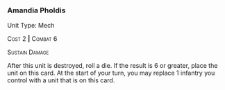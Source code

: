 ### **Amandia Pholdis**

Unit Type: Mech 

<span style="font-variant:small-caps;">Cost</span> 2 __|__ <span style="font-variant:small-caps;">Combat</span> 6

<span style="font-variant:small-caps;">Sustain Damage</span>

After this unit is destroyed, roll a die. If the result is 6 or greater, place the unit on this card. At the start of your turn, you may replace 1 infantry you control with a unit that is on this card.
